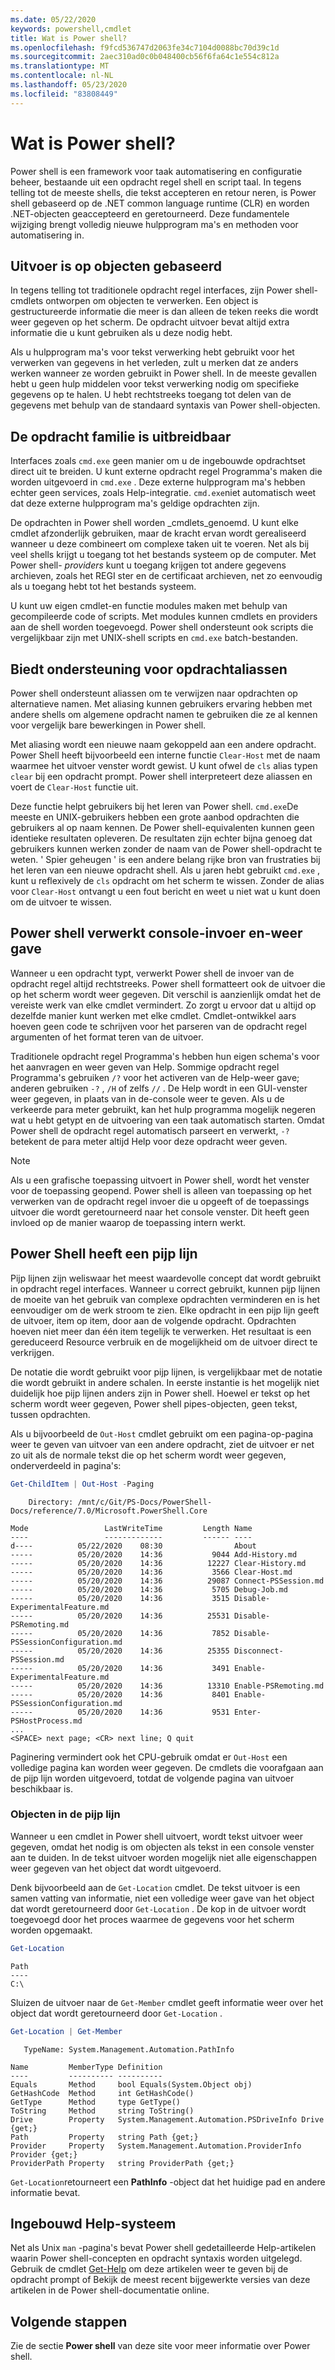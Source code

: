 ```yaml
---
ms.date: 05/22/2020
keywords: powershell,cmdlet
title: Wat is Power shell?
ms.openlocfilehash: f9fcd536747d2063fe34c7104d0088bc70d39c1d
ms.sourcegitcommit: 2aec310ad0c0b048400cb56f6fa64c1e554c812a
ms.translationtype: MT
ms.contentlocale: nl-NL
ms.lasthandoff: 05/23/2020
ms.locfileid: "83808449"
---
```

# <a name="what-is-powershell"></a>Wat is Power shell?

Power shell is een framework voor taak automatisering en configuratie beheer, bestaande uit een opdracht regel shell en script taal. In tegens telling tot de meeste shells, die tekst accepteren en retour neren, is Power shell gebaseerd op de .NET common language runtime (CLR) en worden .NET-objecten geaccepteerd en geretourneerd. Deze fundamentele wijziging brengt volledig nieuwe hulpprogram ma's en methoden voor automatisering in.

## <a name="output-is-object-based"></a>Uitvoer is op objecten gebaseerd

In tegens telling tot traditionele opdracht regel interfaces, zijn Power shell-cmdlets ontworpen om objecten te verwerken.
Een object is gestructureerde informatie die meer is dan alleen de teken reeks die wordt weer gegeven op het scherm. De opdracht uitvoer bevat altijd extra informatie die u kunt gebruiken als u deze nodig hebt.

Als u hulpprogram ma's voor tekst verwerking hebt gebruikt voor het verwerken van gegevens in het verleden, zult u merken dat ze anders werken wanneer ze worden gebruikt in Power shell. In de meeste gevallen hebt u geen hulp middelen voor tekst verwerking nodig om specifieke gegevens op te halen. U hebt rechtstreeks toegang tot delen van de gegevens met behulp van de standaard syntaxis van Power shell-objecten.

## <a name="the-command-family-is-extensible"></a>De opdracht familie is uitbreidbaar

Interfaces zoals `cmd.exe` geen manier om u de ingebouwde opdrachtset direct uit te breiden. U kunt externe opdracht regel Programma's maken die worden uitgevoerd in `cmd.exe` . Deze externe hulpprogram ma's hebben echter geen services, zoals Help-integratie. `cmd.exe`niet automatisch weet dat deze externe hulpprogram ma's geldige opdrachten zijn.

De opdrachten in Power shell worden _cmdlets_genoemd. U kunt elke cmdlet afzonderlijk gebruiken, maar de kracht ervan wordt gerealiseerd wanneer u deze combineert om complexe taken uit te voeren. Net als bij veel shells krijgt u toegang tot het bestands systeem op de computer. Met Power shell- _providers_ kunt u toegang krijgen tot andere gegevens archieven, zoals het REGI ster en de certificaat archieven, net zo eenvoudig als u toegang hebt tot het bestands systeem.

U kunt uw eigen cmdlet-en functie modules maken met behulp van gecompileerde code of scripts. Met modules kunnen cmdlets en providers aan de shell worden toegevoegd. Power shell ondersteunt ook scripts die vergelijkbaar zijn met UNIX-shell scripts en `cmd.exe` batch-bestanden.

## <a name="support-for-command-aliases"></a>Biedt ondersteuning voor opdrachtaliassen

Power shell ondersteunt aliassen om te verwijzen naar opdrachten op alternatieve namen. Met aliasing kunnen gebruikers ervaring hebben met andere shells om algemene opdracht namen te gebruiken die ze al kennen voor vergelijk bare bewerkingen in Power shell.

Met aliasing wordt een nieuwe naam gekoppeld aan een andere opdracht. Power Shell heeft bijvoorbeeld een interne functie `Clear-Host` met de naam waarmee het uitvoer venster wordt gewist. U kunt ofwel de `cls` alias typen `clear` bij een opdracht prompt. Power shell interpreteert deze aliassen en voert de `Clear-Host` functie uit.

Deze functie helpt gebruikers bij het leren van Power shell. `cmd.exe`De meeste en UNIX-gebruikers hebben een grote aanbod opdrachten die gebruikers al op naam kennen. De Power shell-equivalenten kunnen geen identieke resultaten opleveren. De resultaten zijn echter bijna genoeg dat gebruikers kunnen werken zonder de naam van de Power shell-opdracht te weten. ' Spier geheugen ' is een andere belang rijke bron van frustraties bij het leren van een nieuwe opdracht shell. Als u jaren hebt gebruikt `cmd.exe` , kunt u reflexively de `cls` opdracht om het scherm te wissen. Zonder de alias voor `Clear-Host` ontvangt u een fout bericht en weet u niet wat u kunt doen om de uitvoer te wissen.

## <a name="powershell-handles-console-input-and-display"></a>Power shell verwerkt console-invoer en-weer gave

Wanneer u een opdracht typt, verwerkt Power shell de invoer van de opdracht regel altijd rechtstreeks. Power shell formatteert ook de uitvoer die op het scherm wordt weer gegeven. Dit verschil is aanzienlijk omdat het de vereiste werk van elke cmdlet vermindert. Zo zorgt u ervoor dat u altijd op dezelfde manier kunt werken met elke cmdlet. Cmdlet-ontwikkel aars hoeven geen code te schrijven voor het parseren van de opdracht regel argumenten of het format teren van de uitvoer.

Traditionele opdracht regel Programma's hebben hun eigen schema's voor het aanvragen en weer geven van Help. Sommige opdracht regel Programma's gebruiken `/?` voor het activeren van de Help-weer gave; anderen gebruiken `-?` , `/H` of zelfs `//` . De Help wordt in een GUI-venster weer gegeven, in plaats van in de-console weer te geven. Als u de verkeerde para meter gebruikt, kan het hulp programma mogelijk negeren wat u hebt getypt en de uitvoering van een taak automatisch starten.
Omdat Power shell de opdracht regel automatisch parseert en verwerkt, `-?` betekent de para meter altijd Help voor deze opdracht weer geven.

> [!NOTE]
> Als u een grafische toepassing uitvoert in Power shell, wordt het venster voor de toepassing geopend.
> Power shell is alleen van toepassing op het verwerken van de opdracht regel invoer die u opgeeft of de toepassings uitvoer die wordt geretourneerd naar het console venster. Dit heeft geen invloed op de manier waarop de toepassing intern werkt.

## <a name="powershell-has-a-pipeline"></a>Power Shell heeft een pijp lijn

Pijp lijnen zijn weliswaar het meest waardevolle concept dat wordt gebruikt in opdracht regel interfaces. Wanneer u correct gebruikt, kunnen pijp lijnen de moeite van het gebruik van complexe opdrachten verminderen en is het eenvoudiger om de werk stroom te zien. Elke opdracht in een pijp lijn geeft de uitvoer, item op item, door aan de volgende opdracht. Opdrachten hoeven niet meer dan één item tegelijk te verwerken. Het resultaat is een gereduceerd Resource verbruik en de mogelijkheid om de uitvoer direct te verkrijgen.

De notatie die wordt gebruikt voor pijp lijnen, is vergelijkbaar met de notatie die wordt gebruikt in andere schalen. In eerste instantie is het mogelijk niet duidelijk hoe pijp lijnen anders zijn in Power shell. Hoewel er tekst op het scherm wordt weer gegeven, Power shell pipes-objecten, geen tekst, tussen opdrachten.

Als u bijvoorbeeld de `Out-Host` cmdlet gebruikt om een pagina-op-pagina weer te geven van uitvoer van een andere opdracht, ziet de uitvoer er net zo uit als de normale tekst die op het scherm wordt weer gegeven, onderverdeeld in pagina's:

```powershell
Get-ChildItem | Out-Host -Paging
```

```Output
    Directory: /mnt/c/Git/PS-Docs/PowerShell-Docs/reference/7.0/Microsoft.PowerShell.Core

Mode                 LastWriteTime         Length Name
----                 -------------         ------ ----
d----          05/22/2020    08:30                About
-----          05/20/2020    14:36           9044 Add-History.md
-----          05/20/2020    14:36          12227 Clear-History.md
-----          05/20/2020    14:36           3566 Clear-Host.md
-----          05/20/2020    14:36          29087 Connect-PSSession.md
-----          05/20/2020    14:36           5705 Debug-Job.md
-----          05/20/2020    14:36           3515 Disable-ExperimentalFeature.md
-----          05/20/2020    14:36          25531 Disable-PSRemoting.md
-----          05/20/2020    14:36           7852 Disable-PSSessionConfiguration.md
-----          05/20/2020    14:36          25355 Disconnect-PSSession.md
-----          05/20/2020    14:36           3491 Enable-ExperimentalFeature.md
-----          05/20/2020    14:36          13310 Enable-PSRemoting.md
-----          05/20/2020    14:36           8401 Enable-PSSessionConfiguration.md
-----          05/20/2020    14:36           9531 Enter-PSHostProcess.md
...
<SPACE> next page; <CR> next line; Q quit
```

Paginering vermindert ook het CPU-gebruik omdat er `Out-Host` een volledige pagina kan worden weer gegeven. De cmdlets die voorafgaan aan de pijp lijn worden uitgevoerd, totdat de volgende pagina van uitvoer beschikbaar is.

### <a name="objects-in-the-pipeline"></a>Objecten in de pijp lijn

Wanneer u een cmdlet in Power shell uitvoert, wordt tekst uitvoer weer gegeven, omdat het nodig is om objecten als tekst in een console venster aan te duiden. In de tekst uitvoer worden mogelijk niet alle eigenschappen weer gegeven van het object dat wordt uitgevoerd.

Denk bijvoorbeeld aan de `Get-Location` cmdlet. De tekst uitvoer is een samen vatting van informatie, niet een volledige weer gave van het object dat wordt geretourneerd door `Get-Location` . De kop in de uitvoer wordt toegevoegd door het proces waarmee de gegevens voor het scherm worden opgemaakt.

```powershell
Get-Location
```

```Output
Path
----
C:\
```

Sluizen de uitvoer naar de `Get-Member` cmdlet geeft informatie weer over het object dat wordt geretourneerd door `Get-Location` .

```powershell
Get-Location | Get-Member
```

```Output
   TypeName: System.Management.Automation.PathInfo

Name         MemberType Definition
----         ---------- ----------
Equals       Method     bool Equals(System.Object obj)
GetHashCode  Method     int GetHashCode()
GetType      Method     type GetType()
ToString     Method     string ToString()
Drive        Property   System.Management.Automation.PSDriveInfo Drive {get;}
Path         Property   string Path {get;}
Provider     Property   System.Management.Automation.ProviderInfo Provider {get;}
ProviderPath Property   string ProviderPath {get;}
```

`Get-Location`retourneert een **PathInfo** -object dat het huidige pad en andere informatie bevat.

## <a name="built-in-help-system"></a>Ingebouwd Help-systeem

Net als Unix `man` -pagina's bevat Power shell gedetailleerde Help-artikelen waarin Power shell-concepten en opdracht syntaxis worden uitgelegd. Gebruik de cmdlet [Get-Help][] om deze artikelen weer te geven bij de opdracht prompt of Bekijk de meest recent bijgewerkte versies van deze artikelen in de Power shell-documentatie online.

## <a name="next-steps"></a>Volgende stappen

Zie de sectie **Power shell** van deze site voor meer informatie over Power shell.

<!-- link references -->

[Get-Help]: /powershell/module/microsoft.powershell.core/Get-Help
